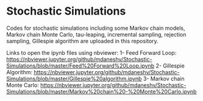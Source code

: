 # Stochastic Simulations

Codes for stochastic simulations including some Markov chain models, Markov chain Monte Carlo, tau-leaping, incremental sampling, rejection sampling, Gillespie algorithm are uploaded in this repository.

Links to open the ipynb files using nbviewer:
1- Feed Forward Loop: https://nbviewer.jupyter.org/github/mdaneshv/Stochastic-Simulations/blob/master/Feed%20Forward%20Loop.ipynb
2- Gillespie Algorithm: https://nbviewer.jupyter.org/github/mdaneshv/Stochastic-Simulations/blob/master/Gillespie%20algorithm.ipynb
3- Markov chain Monte Carlo: https://nbviewer.jupyter.org/github/mdaneshv/Stochastic-Simulations/blob/master/Markov%20chain%20-%20Monte%20Carlo.ipynb
